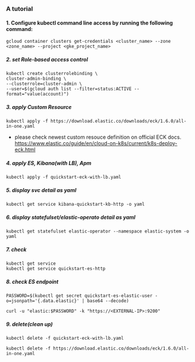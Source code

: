 ### A tutorial 

#### 1. Configure kubectl command line access by running the following command:

```
gcloud container clusters get-credentials <cluster_name> --zone <zone_name> --project <gke_project_name>
```


##### 2. set Role-based access control

```
kubectl create clusterrolebinding \
cluster-admin-binding \
--clusterrole=cluster-admin \
--user=$(gcloud auth list --filter=status:ACTIVE --format="value(account)")
```

##### 3. apply Custom Resource 
```
kubectl apply -f https://download.elastic.co/downloads/eck/1.6.0/all-in-one.yaml
```
* please check newest custom resouce definition on official ECK docs. https://www.elastic.co/guide/en/cloud-on-k8s/current/k8s-deploy-eck.html

##### 4. apply ES, Kibana(with LB), Apm 
```
kubectl apply -f quickstart-eck-with-lb.yaml
```

##### 5. display svc detail as yaml
```
kubectl get service kibana-quickstart-kb-http -o yaml
```

##### 6. display statefulset/elastic-operato detail as yaml
```
kubectl get statefulset elastic-operator --namespace elastic-system -o yaml
```

##### 7. check <EXTERNAL-IP>

```
kubectl get service
kubectl get service quickstart-es-http
```

##### 8. check ES endpoint 

```
PASSWORD=$(kubectl get secret quickstart-es-elastic-user -o=jsonpath='{.data.elastic}' | base64 --decode)
```

```
curl -u "elastic:$PASSWORD" -k "https://<EXTERNAL-IP>:9200"
```

##### 9. delete(clean up)
```
kubectl delete -f quickstart-eck-with-lb.yaml
```

```
kubectl delete -f https://download.elastic.co/downloads/eck/1.6.0/all-in-one.yaml
```
```
